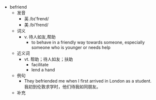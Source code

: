- befriend
  - 发音
    - 英 /bɪ'frend/
    - 美 /bi'frend/
  - 词义
    - v. 待人如友,帮助
      - to behave in a friendly way towards someone, especially someone who is younger or needs help
  - 近义词
    - vt. 帮助；待人如友；扶助
      - facilitate
      - lend a hand
  - 例句
    - They befriended me when I first arrived in London as a student. 我初到伦敦求学时，他们待我如同朋友。
  - 补充